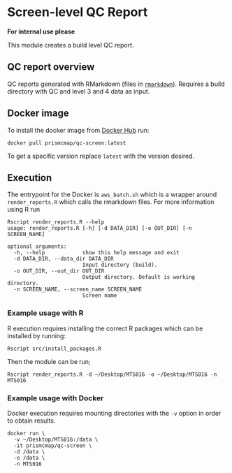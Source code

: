 # Screen-level QC Report

**For internal use please**

This module creates a build level QC report.

## QC report overview

QC reports generated with RMarkdown (files in [`rmarkdown`](./rmarkdown)). Requires a build directory with QC and level 3 and 4 data as input.

## Docker image

To install the docker image from [Docker Hub](https://hub.docker.com/repository/docker/prismcmap/qc-screen) run:

```
docker pull prismcmap/qc-screen:latest
```

To get a specific version replace `latest` with the version desired.

## Execution

The entrypoint for the Docker is `aws_batch.sh` which is a wrapper around `render_reports.R` which calls the rmarkdown files. For more information using R run

```
Rscript render_reports.R --help
usage: render_reports.R [-h] [-d DATA_DIR] [-o OUT_DIR] [-n SCREEN_NAME]

optional arguments:
  -h, --help            show this help message and exit
  -d DATA_DIR, --data_dir DATA_DIR
                        Input directory (build).
  -o OUT_DIR, --out_dir OUT_DIR
                        Output directory. Default is working directory.
  -n SCREEN_NAME, --screen_name SCREEN_NAME
                        Screen name
```

### Example usage with R

R execution requires installing the correct R packages which can be installed by running:

```
Rscript src/install_packages.R
```

Then the module can be run;

```
Rscript render_reports.R -d ~/Desktop/MTS016 -o ~/Desktop/MTS016 -n MTS016
```

### Example usage with Docker

Docker execution requires mounting directories with the `-v` option in order to obtain results.

```
docker run \
  -v ~/Desktop/MTS016:/data \
  -it prismcmap/qc-screen \
  -d /data \
  -o /data \
  -n MTS016
```
